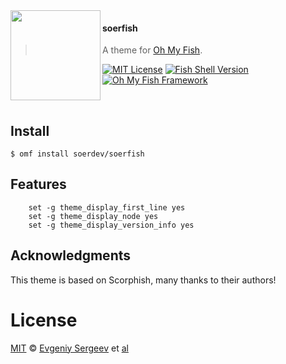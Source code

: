 <img src="https://cdn.rawgit.com/oh-my-fish/oh-my-fish/e4f1c2e0219a17e2c748b824004c8d0b38055c16/docs/logo.svg" align="left" width="144px" height="144px"/>

#### soerfish
> A theme for [Oh My Fish][omf-link].

[![MIT License](https://img.shields.io/badge/license-MIT-007EC7.svg?style=flat-square)](/LICENSE)
[![Fish Shell Version](https://img.shields.io/badge/fish-v3.0.0-007EC7.svg?style=flat-square)](https://fishshell.com)
[![Oh My Fish Framework](https://img.shields.io/badge/Oh%20My%20Fish-Framework-007EC7.svg?style=flat-square)](https://www.github.com/oh-my-fish/oh-my-fish)

<br/>


## Install

```fish
$ omf install soerdev/soerfish

```


## Features

```fish
	set -g theme_display_first_line yes
	set -g theme_display_node yes
	set -g theme_display_version_info yes
```


## Acknowledgments

This theme is based on Scorphish, many thanks to their authors!

# License

[MIT][mit] © [Evgeniy Sergeev][author] et [al][contributors]


[mit]:            https://opensource.org/licenses/MIT
[author]:         https://github.com/{{USER}}
[contributors]:   https://github.com/{{USER}}/theme-soerfish/graphs/contributors
[omf-link]:       https://www.github.com/oh-my-fish/oh-my-fish

[license-badge]:  https://img.shields.io/badge/license-MIT-007EC7.svg?style=flat-square
